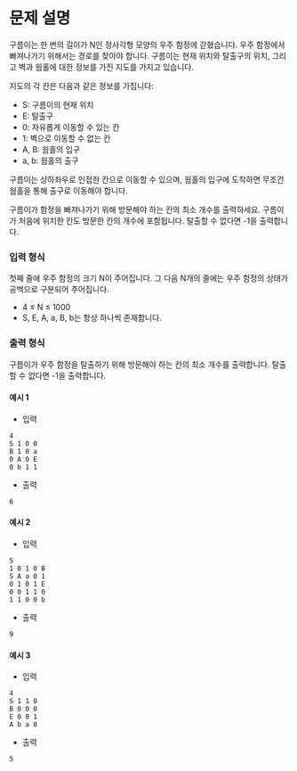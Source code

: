 # 문제 설명

구름이는 한 변의 길이가 N인 정사각형 모양의 우주 함정에 갇혔습니다. 우주 함정에서 빠져나가기 위해서는 경로를 찾아야 합니다. 구름이는 현재 위치와 탈출구의 위치, 그리고 벽과 웜홀에 대한 정보를 가진 지도를 가지고 있습니다.

지도의 각 칸은 다음과 같은 정보를 가집니다:

- S: 구름이의 현재 위치
- E: 탈출구
- 0: 자유롭게 이동할 수 있는 칸
- 1: 벽으로 이동할 수 없는 칸
- A, B: 웜홀의 입구
- a, b: 웜홀의 출구

구름이는 상하좌우로 인접한 칸으로 이동할 수 있으며, 웜홀의 입구에 도착하면 무조건 웜홀을 통해 출구로 이동해야 합니다.

구름이가 함정을 빠져나가기 위해 방문해야 하는 칸의 최소 개수를 출력하세요. 구름이가 처음에 위치한 칸도 방문한 칸의 개수에 포함됩니다. 탈출할 수 없다면 -1을 출력합니다.

### 입력 형식

첫째 줄에 우주 함정의 크기 N이 주어집니다.
그 다음 N개의 줄에는 우주 함정의 상태가 공백으로 구분되어 주어집니다.

- 4 ≤ N ≤ 1000
- S, E, A, a, B, b는 항상 하나씩 존재합니다.

### 출력 형식

구름이가 우주 함정을 탈출하기 위해 방문해야 하는 칸의 최소 개수를 출력합니다. 탈출할 수 없다면 -1을 출력합니다.

#### 예시 1

- 입력

```
4
S 1 0 0
B 1 0 a
0 A 0 E
0 b 1 1
```

- 출력

```
6
```

#### 예시 2

- 입력

```
5
1 0 1 0 B
S A a 0 1
0 1 0 1 E
0 0 1 1 0
1 1 0 0 b
```

- 출력

```
9
```

#### 예시 3

- 입력

```
4
S 1 1 0
B 0 0 0
E 0 0 1
A b a 0
```

- 출력

```
5
```
